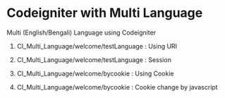 Codeigniter with Multi Language
===============================

Multi (English/Bengali) Language using Codeigniter


1. CI_Multi_Language/welcome/testLanguage : Using URI 

2. CI_Multi_Language/welcome/testLanguage : Session

3. CI_Multi_Language/welcome/bycookie : Using Cookie

3. CI_Multi_Language/welcome/bycookie : Cookie change by javascript



